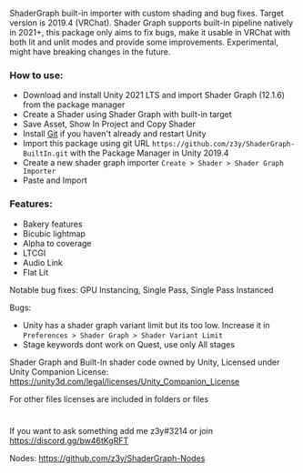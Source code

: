 ShaderGraph built-in importer with custom shading and bug fixes. Target version is 2019.4 (VRChat). Shader Graph supports built-in pipeline natively in 2021+, this package only aims to fix bugs, make it usable in VRChat with both lit and unlit modes and provide some improvements. Experimental, might have breaking changes in the future.


### How to use:
- Download and install Unity 2021 LTS and import Shader Graph (12.1.6) from the package manager
- Create a Shader using Shader Graph with built-in target
- Save Asset, Show In Project and Copy Shader
- Install [Git](https://git-scm.com/) if you haven't already and restart Unity
- Import this package using git URL `https://github.com/z3y/ShaderGraph-BuiltIn.git` with the Package Manager in Unity 2019.4
- Create a new shader graph importer `Create > Shader > Shader Graph Importer`
- Paste and Import


### Features:
- Bakery features
- Bicubic lightmap
- Alpha to coverage
- LTCGI
- Audio Link
- Flat Lit

Notable bug fixes: GPU Instancing, Single Pass, Single Pass Instanced

Bugs:
- Unity has a shader graph variant limit but its too low. Increase it in `Preferences > Shader Graph > Shader Variant Limit`
- Stage keywords dont work on Quest, use only All stages


Shader Graph and Built-In shader code owned by Unity, Licensed under Unity Companion License:
https://unity3d.com/legal/licenses/Unity_Companion_License

For other files licenses are included in folders or files

#
If you want to ask something add me z3y#3214 or join https://discord.gg/bw46tKgRFT

Nodes: https://github.com/z3y/ShaderGraph-Nodes
